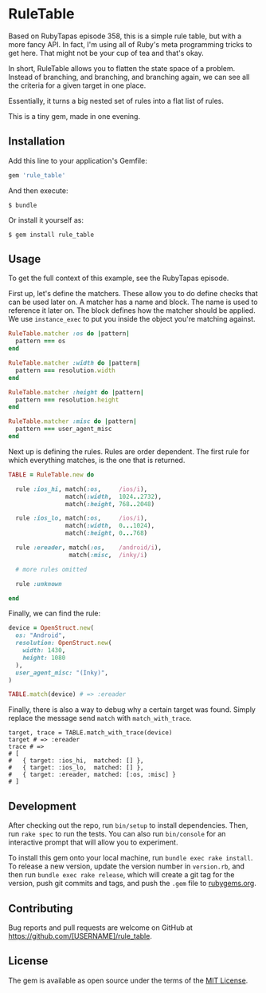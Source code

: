 # RuleTable

Based on RubyTapas episode 358, this is a simple rule table, but with a more
fancy API. In fact, I'm using all of Ruby's meta programming tricks to get here.
That might not be your cup of tea and that's okay.

In short, RuleTable allows you to flatten the state space of a problem.
Instead of branching, and branching, and branching again, we can see all the
criteria for a given target in one place.

Essentially, it turns a big nested set of rules into a flat list of rules.

This is a tiny gem, made in one evening.

## Installation

Add this line to your application's Gemfile:

```ruby
gem 'rule_table'
```

And then execute:

    $ bundle

Or install it yourself as:

    $ gem install rule_table

## Usage

To get the full context of this example, see the RubyTapas episode.

First up, let's define the matchers. These allow you to do define checks that
can be used later on. A matcher has a name and block. The name is used to
reference it later on. The block defines how the matcher should be applied. We
use `instance_exec` to put you inside the object you're matching against.

``` ruby
RuleTable.matcher :os do |pattern|
  pattern === os
end

RuleTable.matcher :width do |pattern|
  pattern === resolution.width
end

RuleTable.matcher :height do |pattern|
  pattern === resolution.height
end

RuleTable.matcher :misc do |pattern|
  pattern === user_agent_misc
end
```

Next up is defining the rules. Rules are order dependent. The first rule for
which everything matches, is the one that is returned.

``` ruby
TABLE = RuleTable.new do

  rule :ios_hi, match(:os,     /ios/i),
                match(:width,  1024..2732),
                match(:height, 768..2048)

  rule :ios_lo, match(:os,     /ios/i),
                match(:width,  0...1024),
                match(:height, 0...768)

  rule :ereader, match(:os,    /android/i),
                 match(:misc,  /inky/i)

  # more rules omitted

  rule :unknown

end
```

Finally, we can find the rule:

``` ruby
device = OpenStruct.new(
  os: "Android",
  resolution: OpenStruct.new(
    width: 1430,
    height: 1080
  ),
  user_agent_misc: "(Inky)",
)

TABLE.match(device) # => :ereader
```

Finally, there is also a way to debug why a certain target was found. Simply
replace the message send `match` with `match_with_trace`.

```
target, trace = TABLE.match_with_trace(device)
target # => :ereader
trace # =>
# [
#   { target: :ios_hi,  matched: [] },
#   { target: :ios_lo,  matched: [] },
#   { target: :ereader, matched: [:os, :misc] }
# ]
```

## Development

After checking out the repo, run `bin/setup` to install dependencies. Then, run `rake spec` to run the tests. You can also run `bin/console` for an interactive prompt that will allow you to experiment.

To install this gem onto your local machine, run `bundle exec rake install`. To release a new version, update the version number in `version.rb`, and then run `bundle exec rake release`, which will create a git tag for the version, push git commits and tags, and push the `.gem` file to [rubygems.org](https://rubygems.org).

## Contributing

Bug reports and pull requests are welcome on GitHub at https://github.com/[USERNAME]/rule_table.


## License

The gem is available as open source under the terms of the [MIT License](http://opensource.org/licenses/MIT).

